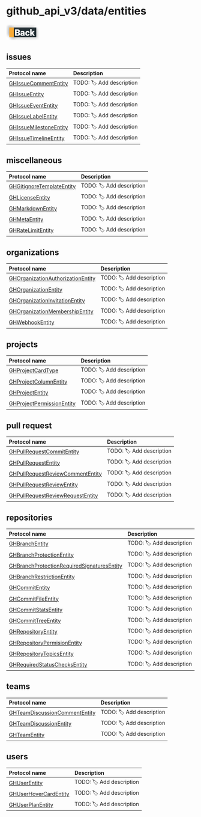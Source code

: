 # github_api_v3/data/entities

[![Back](../../../../docs/img/button_back.png "Back") ](../README.md)

## issues

|Protocol name                                                    | Description               |
|:----------------------------------------------------------------|:--------------------------|
|[GHIssueCommentEntity](./issues/GHIssueCommentEntity.swift)      | TODO: 🏷 Add description  |
|[GHIssueEntity](./issues/GHIssueEntity.swift)                    | TODO: 🏷 Add description  |
|[GHIssueEventEntity](./issues/GHIssueEventEntity.swift)          | TODO: 🏷 Add description  |
|[GHIssueLabelEntity](./issues/GHIssueLabelEntity.swift)          | TODO: 🏷 Add description  |
|[GHIssueMilestoneEntity](./issues/GHIssueMilestoneEntity.swift)  | TODO: 🏷 Add description  |
|[GHIssueTimelineEntity](./issues/GHIssueTimelineEntity.swift)    | TODO: 🏷 Add description  |


## miscellaneous

|Protocol name                                                                | Description               |
|:----------------------------------------------------------------------------|:--------------------------|
|[GHGitignoreTemplateEntity](./miscellaneous/GHGitignoreTemplateEntity.swift) | TODO: 🏷 Add description  |
|[GHLicenseEntity](./miscellaneous/GHLicenseEntity.swift)                     | TODO: 🏷 Add description  |
|[GHMarkdownEntity](./miscellaneous/GHMarkdownEntity.swift)                   | TODO: 🏷 Add description  |
|[GHMetaEntity](./miscellaneous/GHMetaEntity.swift)                           | TODO: 🏷 Add description  |
|[GHRateLimitEntity](./miscellaneous/GHRateLimitEntity.swift)                 | TODO: 🏷 Add description  |


## organizations

|Protocol name                                                                                | Description               |
|:--------------------------------------------------------------------------------------------|:--------------------------|
|[GHOrganizationAuthorizationEntity](./organizations/GHOrganizationAuthorizationEntity.swift) | TODO: 🏷 Add description  |
|[GHOrganizationEntity](./organizations/GHOrganizationEntity.swift)                           | TODO: 🏷 Add description  |
|[GHOrganizationInvitationEntity](./organizations/GHOrganizationInvitationEntity.swift)       | TODO: 🏷 Add description  |
|[GHOrganizationMembershipEntity](./organizations/GHOrganizationMembershipEntity.swift)       | TODO: 🏷 Add description  |
|[GHWebhookEntity](./organizations/GHWebhookEntity.swift)                                     | TODO: 🏷 Add description  |


## projects

|Protocol name                                                           | Description               |
|:-----------------------------------------------------------------------|:--------------------------|
|[GHProjectCardType](./projects/GHProjectCardType.swift)                 | TODO: 🏷 Add description  |
|[GHProjectColumnEntity](./projects/GHProjectColumnEntity.swift)         | TODO: 🏷 Add description  |
|[GHProjectEntity](./projects/GHProjectEntity.swift)                     | TODO: 🏷 Add description  |
|[GHProjectPermissionEntity](./projects/GHProjectPermissionEntity.swift) | TODO: 🏷 Add description  |


## pull request

|Protocol name                                                                              | Description               |
|:------------------------------------------------------------------------------------------|:--------------------------|
|[GHPullRequestCommitEntity](./pull_requests/GHPullRequestCommitEntity.swift)               | TODO: 🏷 Add description  |
|[GHPullRequestEntity](./pull_requests/GHPullRequestEntity.swift)                           | TODO: 🏷 Add description  |
|[GHPullRequestReviewCommentEntity](./pull_requests/GHPullRequestReviewCommentEntity.swift) | TODO: 🏷 Add description  |
|[GHPullRequestReviewEntity](./pull_requests/GHPullRequestReviewEntity.swift)               | TODO: 🏷 Add description  |
|[GHPullRequestReviewRequestEntity](./pull_requests/GHPullRequestReviewRequestEntity.swift) | TODO: 🏷 Add description  |


## repositories

|Protocol name                                                                                              | Description               |
|:----------------------------------------------------------------------------------------------------------|:--------------------------|
|[GHBranchEntity](./repositories/GHBranchEntity.swift)                                                          | TODO: 🏷 Add description  |
|[GHBranchProtectionEntity](./repositories/GHBranchProtectionEntity.swift)                                      | TODO: 🏷 Add description  |
|[GHBranchProtectionRequiredSignaturesEntity](./repositories/GHBranchProtectionRequiredSignaturesEntity.swift)  | TODO: 🏷 Add description  |
|[GHBranchRestrictionEntity](./repositories/GHBranchRestrictionEntity.swift)                                    | TODO: 🏷 Add description  |
|[GHCommitEntity](./repositories/GHCommitEntity.swift)                                                          | TODO: 🏷 Add description  |
|[GHCommitFileEntity](./repositories/GHCommitFileEntity.swift)                                                  | TODO: 🏷 Add description  |
|[GHCommitStatsEntity](./repositories/GHCommitStatsEntity.swift)                                                | TODO: 🏷 Add description  |
|[GHCommitTreeEntity](./repositories/GHCommitTreeEntity.swift)                                                  | TODO: 🏷 Add description  |
|[GHRepositoryEntity](./repositories/GHRepositoryEntity.swift)                                                  | TODO: 🏷 Add description  |
|[GHRepositoryPermisionEntity](./repositories/GHRepositoryPermisionEntity.swift)                                | TODO: 🏷 Add description  |
|[GHRepositoryTopicsEntity](./repositories/GHRepositoryTopicsEntity.swift)                                      | TODO: 🏷 Add description  |
|[GHRequiredStatusChecksEntity](./repositories/GHRequiredStatusChecksEntity.swift)                              | TODO: 🏷 Add description  |


## teams

|Protocol name                                                             | Description               |
|:-------------------------------------------------------------------------|:--------------------------|
|[GHTeamDiscussionCommentEntity](./teams/GHTeamDiscussionCommentEntity.swift)  | TODO: 🏷 Add description  |
|[GHTeamDiscussionEntity](./teams/GHTeamDiscussionEntity.swift)                | TODO: 🏷 Add description  |
|[GHTeamEntity](./teams/GHTeamEntity.swift)                                    | TODO: 🏷 Add description  |

## users

|Protocol name                                            | Description               |
|:--------------------------------------------------------|:--------------------------|
|[GHUserEntity](./users/GHUserEntity.swift)                   | TODO: 🏷 Add description  |
|[GHUserHoverCardEntity](./users/GHUserHoverCardEntity.swift) | TODO: 🏷 Add description  |
|[GHUserPlanEntity](./users/GHUserPlanEntity.swift)           | TODO: 🏷 Add description  |
